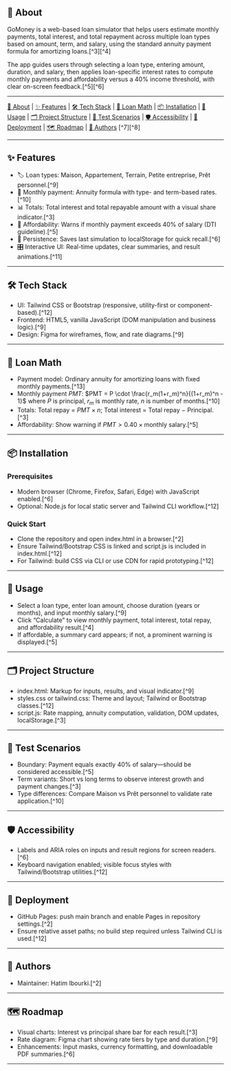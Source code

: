 ## 📌 About

GoMoney is a web-based loan simulator that helps users estimate monthly payments, total interest, and total repayment across multiple loan types based on amount, term, and salary, using the standard annuity payment formula for amortizing loans.[^3][^4]

The app guides users through selecting a loan type, entering amount, duration, and salary, then applies loan-specific interest rates to compute monthly payments and affordability versus a 40% income threshold, with clear on-screen feedback.[^5][^6]

***

[📌 About](#-about) | [✨ Features](#-features) | [🛠️ Tech Stack](#-tech-stack) | [🧠 Loan Math](#-loan-math) | [📦 Installation](#-installation) | [🎯 Usage](#-usage) | [🗂️ Project Structure](#-project-structure) | [🧪 Test Scenarios](#-test-scenarios) | [🛡️ Accessibility](#-accessibility) | [🚀 Deployment](#-deployment) | [🗺️ Roadmap](#-roadmap) | [👥 Authors](#-authors) [^7][^8]

***

## ✨ Features

- 🏷️ Loan types: Maison, Appartement, Terrain, Petite entreprise, Prêt personnel.[^9]
- 🧮 Monthly payment: Annuity formula with type- and term-based rates.[^10]
- 📊 Totals: Total interest and total repayable amount with a visual share indicator.[^3]
- 🚦 Affordability: Warns if monthly payment exceeds 40% of salary (DTI guideline).[^5]
- 💾 Persistence: Saves last simulation to localStorage for quick recall.[^6]
- 🎛️ Interactive UI: Real-time updates, clear summaries, and result animations.[^11]

***

## 🛠️ Tech Stack

- UI: Tailwind CSS or Bootstrap (responsive, utility-first or component-based).[^12]
- Frontend: HTML5, vanilla JavaScript (DOM manipulation and business logic).[^9]
- Design: Figma for wireframes, flow, and rate diagrams.[^9]

***

## 🧠 Loan Math

- Payment model: Ordinary annuity for amortizing loans with fixed monthly payments.[^13]
- Monthly payment $PMT$: $PMT = P \cdot \frac{r_m(1+r_m)^n}{(1+r_m)^n - 1}$ where $P$ is principal, $r_m$ is monthly rate, $n$ is number of months.[^10]
- Totals: Total repay = $PMT \times n$; Total interest = Total repay $-$ Principal.[^3]
- Affordability: Show warning if $PMT > 0.40 \times \text{monthly salary}$.[^5]

***

## 📦 Installation

### Prerequisites

- Modern browser (Chrome, Firefox, Safari, Edge) with JavaScript enabled.[^6]
- Optional: Node.js for local static server and Tailwind CLI workflow.[^12]


### Quick Start

- Clone the repository and open index.html in a browser.[^2]
- Ensure Tailwind/Bootstrap CSS is linked and script.js is included in index.html.[^12]
- For Tailwind: build CSS via CLI or use CDN for rapid prototyping.[^12]

***

## 🎯 Usage

- Select a loan type, enter loan amount, choose duration (years or months), and input monthly salary.[^9]
- Click “Calculate” to view monthly payment, total interest, total repay, and affordability result.[^4]
- If affordable, a summary card appears; if not, a prominent warning is displayed.[^5]

***

## 🗂️ Project Structure

- index.html: Markup for inputs, results, and visual indicator.[^9]
- styles.css or tailwind.css: Theme and layout; Tailwind or Bootstrap classes.[^12]
- script.js: Rate mapping, annuity computation, validation, DOM updates, localStorage.[^3]

***

## 🧪 Test Scenarios

- Boundary: Payment equals exactly 40% of salary—should be considered accessible.[^5]
- Term variants: Short vs long terms to observe interest growth and payment changes.[^3]
- Type differences: Compare Maison vs Prêt personnel to validate rate application.[^10]

***

## 🛡️ Accessibility

- Labels and ARIA roles on inputs and result regions for screen readers.[^6]
- Keyboard navigation enabled; visible focus styles with Tailwind/Bootstrap utilities.[^12]

***

## 🚀 Deployment

- GitHub Pages: push main branch and enable Pages in repository settings.[^2]
- Ensure relative asset paths; no build step required unless Tailwind CLI is used.[^12]

***

## 👥 Authors

- Maintainer: Hatim Ibourki.[^2]

***

## 🗺️ Roadmap

- Visual charts: Interest vs principal share bar for each result.[^3]
- Rate diagram: Figma chart showing rate tiers by type and duration.[^9]
- Enhancements: Input masks, currency formatting, and downloadable PDF summaries.[^6]

***
